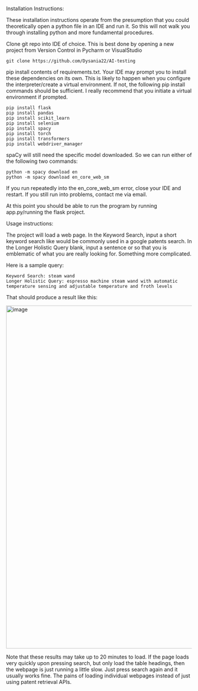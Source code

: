 Installation Instructions:

These installation instructions operate from the presumption that you could theoretically open a python file in an IDE and run it. So this will not walk you through installing python and more fundamental procedures.

Clone git repo into IDE of choice. This is best done by opening a new project from Version Control in Pycharm or VisualStudio

    git clone https://github.com/Dysania22/AI-testing

pip install contents of requirements.txt. 
Your IDE may prompt you to install these dependencies on its own. 
This is likely to happen when you configure the interpreter/create a virtual environment. 
If not, the following pip install commands should be sufficient. 
I really recommend that you initiate a virtual environment if prompted.

    pip install flask
    pip install pandas
    pip install scikit_learn
    pip install selenium
    pip install spacy
    pip install torch
    pip install transformers
    pip install webdriver_manager

spaCy will still need the specific model downloaded.
So we can run either of the following two commands:

    python -m spacy download en 
    python -m spacy download en_core_web_sm

If you run repeatedly into the en_core_web_sm error, close your IDE and restart.
If you still run into problems, contact me via email. 

At this point you should be able to run the program by running app.py/running the flask project. 

Usage instructions:

The project will load a web page. 
In the Keyword Search, input a short keyword search like would be commonly used in a google patents search.
In the Longer Holistic Query blank, input a sentence or so that you is emblematic of what you are really looking for. 
Something more complicated.

Here is a sample query:

    Keyword Search: steam wand
    Longer Holistic Query: espresso machine steam wand with automatic temperature sensing and adjustable temperature and froth levels

That should produce a result like this:

<img width="930" alt="image" src="https://github.com/user-attachments/assets/2863cb0d-5bcf-43b2-9df0-59ff331a44da">

Note that these results may take up to 20 minutes to load. 
If the page loads very quickly upon pressing search, but only load the table headings, then the webpage is just running a little slow.
Just press search again and it usually works fine. The pains of loading individual webpages instead of just using patent retrieval APIs. 
